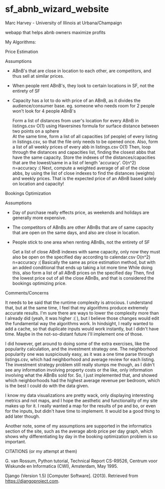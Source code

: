 # sf_abnb_wizard_website

Marc Harvey - University of Illinois at Urbana/Champaign

webapp that helps abnb owners maximize profits

My Algorithms:

Price Estimation

Assumptions

- ABnB's that are close in location to each other, are competitors, and thus sell at similar prices.

- When people rent ABnB's, they look to certain locations in SF, not the entirety of SF

- Capacity has a lot to do with price of an ABnB, as it divides the audience/consumer base. eg. someone who needs room for 2 people won't look for 4 people ABnB's

    Form a list of distances from user's location for every ABnB in listings.csv O(1)
        using Haversines formula for surface distance between two points on a sphere  
    At the same time, form a list of all capacities (of people) of every listing in listings.csv, so that the file only needs to be opened once. Also, form a list of all weekly prices of every abb in listings.csv O(1)
    Then, loop through the distances and capacities list, finding the closest abbs that have the same capacity.  Store the indexes of the distances/capacities that are the lowest/same in a list of length 'accuracy'. O(n^2) n=accuracy :(
    Next,  compute a weighted average of all of the close abbs, by using the list of close indexes to find the distances (weights) and weekly prices.
    That is the expected price of an ABnB based solely on location and capacity!

Bookings Optimization

Assumptions

- Day of purchase really effects price, as weekends and holidays are generally more expensive.

- The competitors of ABnBs are other ABnBs that are of same capacity that are open on the same days, and also are close in location.

- People stick to one area when renting ABnBs, not the entirety of SF


    Get a list of close ABnB indexes with same capacity, only now they must also be open on the specified day according to calendar.csv O(n^2) n=accuracy :(  Basically the same as price estimation method, but with an added conditional that ends up taking a lot more time
        While doing this, also form a list of all ABnB prices on the specified day
     Then, find the lowest price out of all the close ABnBs, and that is considered the bookings optimizing price.

Comments/Concerns



It needs to be said that the runtime complexity is atrocious. I understand that, but at the same time, I feel that my algorithms produce extremely accurate results. I'm sure there are ways to lower the complexity more than I already did (yeah, it was higher :( ), but I believe those changes would edit the fundamental way the algorithms work. In hindsight, I really wanted to add a cache, so that duplicate inputs would work instantly, but I didn't have time. Maybe in the not-so-distant future I'll implement one of those. 

I did however,  get around to doing some of the extra exercises, like the popularity calculation, and the investment strategy one. The neighborhood popularity one was suspiciously easy, as it was a one time parse through listings.csv, which had neighborhood and average review for each listing. The investment strategy problem still really stumps me though, as I didn't see any information involving property costs or the like, only information involving what the ABnBs sold for. So, I just implemented that, and showed which neighborhoods had the highest average revenue per bedroom, which is the best I could do with the data given.


I know my data visualizations are pretty wack, only displaying interesting metrics and not maps, and I hope the aesthetic and functionality of my site makes up for it. I really wanted a map for the results of pe and bo, or even for the inputs, but didn't have time to implement. It would be a good thing to add later though.

Another note, some of my assumptions are supported in the informatics section of the site, such as the average abnb price per day graph, which shows why differentiating by day in the booking optimization problem is so important.


CITATIONS (or my attempt at them)

G. van Rossum, Python tutorial, Technical Report CS-R9526, Centrum voor Wiskunde en Informatica (CWI), Amsterdam, May 1995.

Django (Version 1.5) [Computer Software]. (2013). Retrieved from https://djangoproject.com.


